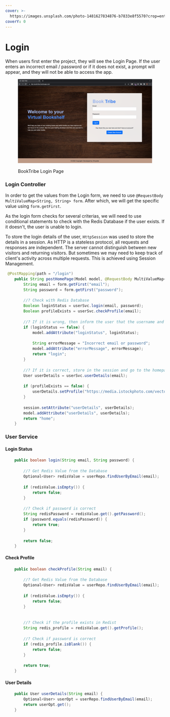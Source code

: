```yaml
---
cover: >-
  https://images.unsplash.com/photo-1481627834876-b7833e8f5570?crop=entropy&cs=tinysrgb&fm=jpg&ixid=MnwxOTcwMjR8MHwxfHNlYXJjaHw2fHxib29rfGVufDB8fHx8MTY2NDgxMTgxNw&ixlib=rb-1.2.1&q=80
coverY: 0
---
```


# Login

When users first enter the project, they will see the Login Page. If the user enters an incorrect email / password or if it does not exist, a prompt will appear, and they will not be able to access the app.

<figure><img src="../.gitbook/assets/login.png" alt=""><figcaption><p>BookTribe Login Page</p></figcaption></figure>

### Login Controller

In order to get the values from the Login form, we need to use `@RequestBody MultiValueMap<String, String> form`. After which, we will get the specific value using `form.getFirst`.

As the login form checks for several criterias, we will need to use conditional statements to check with the Redis Database if the user exists. If it doesn't, the user is unable to login.

To store the login details of the user, `HttpSession` was used to store the details in a session. As HTTP is a stateless protocol, all requests and responses are independent. The server cannot distinguish between new visitors and returning visitors. But sometimes we may need to keep track of client's activity across multiple requests. This is achieved using Session Management.

```java
 @PostMapping(path = "/login")
    public String postHomePage(Model model, @RequestBody MultiValueMap<String, String> form, HttpSession session) {
        String email = form.getFirst("email");
        String password = form.getFirst("password");

        //? Check with Redis Database
        Boolean loginStatus = userSvc.login(email, password);
        Boolean profileExists = userSvc.checkProfile(email);

        //? If it is wrong, then inform the user that the username and password is incorrect
        if (loginStatus == false) {
            model.addAttribute("loginStatus", loginStatus);

            String errorMessage = "Incorrect email or password";
            model.addAttribute("errorMessage", errorMessage);
            return "login";
        }
        
        //? If it is correct, store in the session and go to the homepage
        User userDetails = userSvc.userDetails(email);
        
        if (profileExists == false) {
            userDetails.setProfile("https://media.istockphoto.com/vectors/default-profile-picture-avatar-photo-placeholder-vector-illustration-vector-id1223671392?k=20&m=1223671392&s=170667a&w=0&h=kEAA35Eaz8k8A3qAGkuY8OZxpfvn9653gDjQwDHZGPE=");
        }
        
        session.setAttribute("userDetails", userDetails);
        model.addAttribute("userDetails", userDetails);
        return "home";
    }
```

### User Service

#### Login Status

```java
    public boolean login(String email, String password) {

        //? Get Redis Value from the Database
        Optional<User> redisValue = userRepo.findUserByEmail(email);

        if (redisValue.isEmpty()) {
            return false;
        } 
        
        //? Check if password is correct
        String redisPassword = redisValue.get().getPassword();
        if (password.equals(redisPassword)) {
            return true;
        }

        return false;
    }
```

#### Check Profile

```java
    public boolean checkProfile(String email) {

        //? Get Redis Value from the Database
        Optional<User> redisValue = userRepo.findUserByEmail(email);

        if (redisValue.isEmpty()) {
            return false;
        } 


        //? Check if the profile exists in Redist
        String redis_profile = redisValue.get().getProfile();
        
        //? Check if password is correct
        if (redis_profile.isBlank()) {
            return false;
        }

        return true;
    }
```

#### User Details

```java
    public User userDetails(String email) {
        Optional<User> userOpt = userRepo.findUserByEmail(email);
        return userOpt.get();
    }
```

